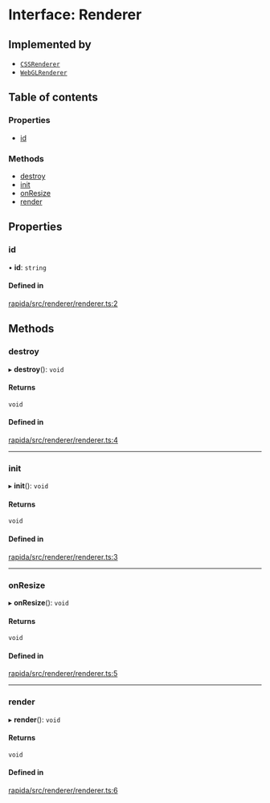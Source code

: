 # Interface: Renderer

## Implemented by

- [`CSSRenderer`](../classes/CSSRenderer.md)
- [`WebGLRenderer`](../classes/WebGLRenderer.md)

## Table of contents

### Properties

- [id](Renderer.md#id)

### Methods

- [destroy](Renderer.md#destroy)
- [init](Renderer.md#init)
- [onResize](Renderer.md#onresize)
- [render](Renderer.md#render)

## Properties

### id

• **id**: `string`

#### Defined in

[rapida/src/renderer/renderer.ts:2](https://gitlab.com/rapidajs/rapida/-/blob/67ba736/packages/rapida/src/renderer/renderer.ts#L2)

## Methods

### destroy

▸ **destroy**(): `void`

#### Returns

`void`

#### Defined in

[rapida/src/renderer/renderer.ts:4](https://gitlab.com/rapidajs/rapida/-/blob/67ba736/packages/rapida/src/renderer/renderer.ts#L4)

___

### init

▸ **init**(): `void`

#### Returns

`void`

#### Defined in

[rapida/src/renderer/renderer.ts:3](https://gitlab.com/rapidajs/rapida/-/blob/67ba736/packages/rapida/src/renderer/renderer.ts#L3)

___

### onResize

▸ **onResize**(): `void`

#### Returns

`void`

#### Defined in

[rapida/src/renderer/renderer.ts:5](https://gitlab.com/rapidajs/rapida/-/blob/67ba736/packages/rapida/src/renderer/renderer.ts#L5)

___

### render

▸ **render**(): `void`

#### Returns

`void`

#### Defined in

[rapida/src/renderer/renderer.ts:6](https://gitlab.com/rapidajs/rapida/-/blob/67ba736/packages/rapida/src/renderer/renderer.ts#L6)
